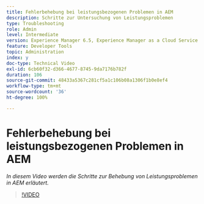 ```yaml
---
title: Fehlerbehebung bei leistungsbezogenen Problemen in AEM
description: Schritte zur Untersuchung von Leistungsproblemen
type: Troubleshooting
role: Admin
level: Intermediate
version: Experience Manager 6.5, Experience Manager as a Cloud Service
feature: Developer Tools
topic: Administration
index: y
doc-type: Technical Video
exl-id: 6cb60f32-d366-4677-8745-9da7176b782f
duration: 106
source-git-commit: 48433a5367c281cf5a1c106b08a1306f1b0e8ef4
workflow-type: tm+mt
source-wordcount: '36'
ht-degree: 100%

---
```


# Fehlerbehebung bei leistungsbezogenen Problemen in AEM

*In diesem Video werden die Schritte zur Behebung von Leistungsproblemen in AEM erläutert.*

>[!VIDEO](https://video.tv.adobe.com/v/335472?quality=12&learn=on)
